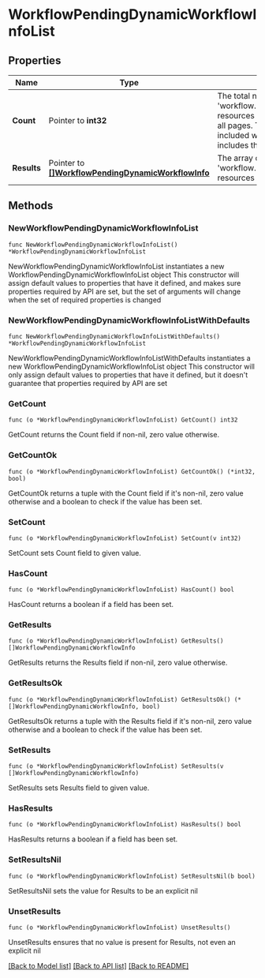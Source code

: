 # WorkflowPendingDynamicWorkflowInfoList

## Properties

Name | Type | Description | Notes
------------ | ------------- | ------------- | -------------
**Count** | Pointer to **int32** | The total number of &#39;workflow.PendingDynamicWorkflowInfo&#39; resources matching the request, accross all pages. The &#39;Count&#39; attribute is included when the HTTP GET request includes the &#39;$inlinecount&#39; parameter. | [optional] 
**Results** | Pointer to [**[]WorkflowPendingDynamicWorkflowInfo**](WorkflowPendingDynamicWorkflowInfo.md) | The array of &#39;workflow.PendingDynamicWorkflowInfo&#39; resources matching the request. | [optional] 

## Methods

### NewWorkflowPendingDynamicWorkflowInfoList

`func NewWorkflowPendingDynamicWorkflowInfoList() *WorkflowPendingDynamicWorkflowInfoList`

NewWorkflowPendingDynamicWorkflowInfoList instantiates a new WorkflowPendingDynamicWorkflowInfoList object
This constructor will assign default values to properties that have it defined,
and makes sure properties required by API are set, but the set of arguments
will change when the set of required properties is changed

### NewWorkflowPendingDynamicWorkflowInfoListWithDefaults

`func NewWorkflowPendingDynamicWorkflowInfoListWithDefaults() *WorkflowPendingDynamicWorkflowInfoList`

NewWorkflowPendingDynamicWorkflowInfoListWithDefaults instantiates a new WorkflowPendingDynamicWorkflowInfoList object
This constructor will only assign default values to properties that have it defined,
but it doesn't guarantee that properties required by API are set

### GetCount

`func (o *WorkflowPendingDynamicWorkflowInfoList) GetCount() int32`

GetCount returns the Count field if non-nil, zero value otherwise.

### GetCountOk

`func (o *WorkflowPendingDynamicWorkflowInfoList) GetCountOk() (*int32, bool)`

GetCountOk returns a tuple with the Count field if it's non-nil, zero value otherwise
and a boolean to check if the value has been set.

### SetCount

`func (o *WorkflowPendingDynamicWorkflowInfoList) SetCount(v int32)`

SetCount sets Count field to given value.

### HasCount

`func (o *WorkflowPendingDynamicWorkflowInfoList) HasCount() bool`

HasCount returns a boolean if a field has been set.

### GetResults

`func (o *WorkflowPendingDynamicWorkflowInfoList) GetResults() []WorkflowPendingDynamicWorkflowInfo`

GetResults returns the Results field if non-nil, zero value otherwise.

### GetResultsOk

`func (o *WorkflowPendingDynamicWorkflowInfoList) GetResultsOk() (*[]WorkflowPendingDynamicWorkflowInfo, bool)`

GetResultsOk returns a tuple with the Results field if it's non-nil, zero value otherwise
and a boolean to check if the value has been set.

### SetResults

`func (o *WorkflowPendingDynamicWorkflowInfoList) SetResults(v []WorkflowPendingDynamicWorkflowInfo)`

SetResults sets Results field to given value.

### HasResults

`func (o *WorkflowPendingDynamicWorkflowInfoList) HasResults() bool`

HasResults returns a boolean if a field has been set.

### SetResultsNil

`func (o *WorkflowPendingDynamicWorkflowInfoList) SetResultsNil(b bool)`

 SetResultsNil sets the value for Results to be an explicit nil

### UnsetResults
`func (o *WorkflowPendingDynamicWorkflowInfoList) UnsetResults()`

UnsetResults ensures that no value is present for Results, not even an explicit nil

[[Back to Model list]](../README.md#documentation-for-models) [[Back to API list]](../README.md#documentation-for-api-endpoints) [[Back to README]](../README.md)


